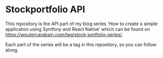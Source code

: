 # Stockportfolio API

This repository is the API part of my blog series 'How to create a simple application using Symfony and React Native' which can be found on https://woutercarabain.com/tag/stock-portfolio-series/.

Each part of the series will be a tag in this repository, so you can follow along.